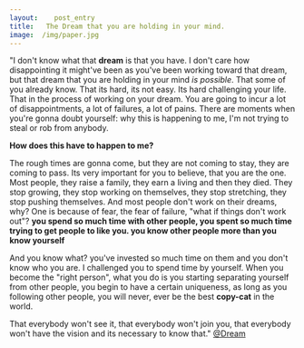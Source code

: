 ```yaml
---
layout:    post_entry
title:   The Dream that you are holding in your mind.
image:  /img/paper.jpg
---
```


"I don't know what that **dream** is that you have. I don't care how disappointing it might've been as you've been working toward that dream, but that dream that you are holding in your mind *is possible*. That some of you already know. That its hard, its not easy. Its hard challenging your life. That in the process of working on your dream. You are going to incur a lot of disappointments, a lot of failures, a lot of pains. There are moments when you're gonna doubt yourself: why this is happening to me, I'm not trying to steal or rob from anybody. 

**How does this have to happen to me?**

The rough times are gonna come, but they are not coming to stay, they are 		coming to pass. Its very important for you to believe, that you are the one. Most people, they raise a family, they earn a living and then they died. They stop growing, they stop working on themselves, they stop stretching, they stop pushing themselves. And most people don't work on their dreams, why? One is because of fear, the fear of failure, "what if things don't work out"? **you spend so much time with other people, you spent so much time trying to get people to like you. you know other people more than you know yourself** 

And you know what? you've invested so much time on them and you don't know who you are. I challenged you to spend time by yourself. When you become the "right person", what you do is you starting separating yourself from other people, you begin to have a certain uniqueness, as long as you following other people, you will never, ever be the best **copy-cat** in the world. 

That everybody won't see it, that everybody won't join you, that everybody won't have the vision and its necessary to know that." [@Dream](https://www.youtube.com/watch?v=g-jwWYX7Jlo)